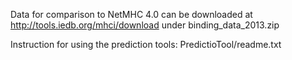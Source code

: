 Data for comparison to NetMHC 4.0 can be downloaded at http://tools.iedb.org/mhci/download under binding_data_2013.zip

Instruction for using the prediction tools: PredictioTool/readme.txt
